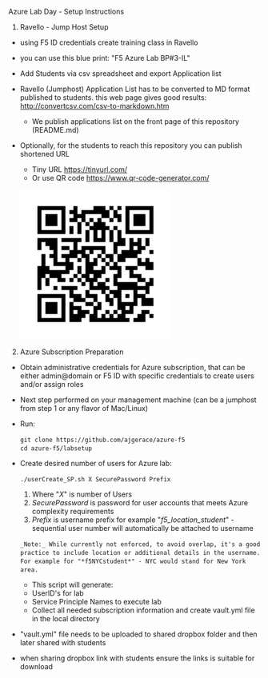 Azure Lab Day - Setup Instructions

1. Ravello - Jump Host Setup
  - using F5 ID credentials create training class in Ravello
  - you can use this blue print: "F5 Azure Lab BP#3-IL"
  - Add Students via csv spreadsheet and export Application list
  - Ravello (Jumphost) Application List has to be converted to MD format published to students.
  this web page gives good results: http://convertcsv.com/csv-to-markdown.htm
    * We publish applications list on the front page of this repository (README.md)
 - Optionally, for the students to reach this repository you can publish shortened URL
    * Tiny URL https://tinyurl.com/
    * Or use QR code https://www.qr-code-generator.com/


    ![QR Code](https://github.com/IlyaRevich/Instuctions_lab/blob/master/labSetup/images/frame.png)

2. Azure Subscription Preparation
  * Obtain administrative credentials for Azure subscription, that can be either admin@domain or F5 ID with specific credentials to create users and/or assign roles

  * Next step performed on your management machine (can be a jumphost from step 1 or any flavor of Mac/Linux)
  * Run:

    `git clone https://github.com/ajgerace/azure-f5`  
    `cd azure-f5/labsetup`

  * Create desired number of users for Azure lab:

    `./userCreate_SP.sh X SecurePassword Prefix`
     1. Where "*X*" is number of Users
     2. *SecurePassword* is password for user accounts that meets Azure complexity requirements
     3. *Prefix* is username prefix for example "*f5_location_student*" - sequential user number will automatically be attached to username

     ``_Note:_ While currently not enforced, to avoid overlap, it's a good practice to include location or additional details in the username. For example for "*f5NYCstudent*" - NYC would stand for New York area.``

     * This script will generate:
      - UserID's for lab
      - Service Principle Names to execute lab
      - Collect all needed subscription information and create vault.yml file in the local directory

  * "vault.yml" file needs to be uploaded to shared dropbox folder and then later shared with students
  * when sharing dropbox link with students ensure the links is suitable for download
